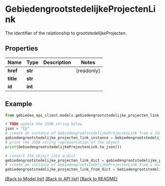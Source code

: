 # GebiedengrootstedelijkeProjectenLink

The identifier of the relationship to grootstedelijkeProjecten.

## Properties

Name | Type | Description | Notes
------------ | ------------- | ------------- | -------------
**href** | **str** |  | [readonly] 
**title** | **str** |  | 
**id** | **int** |  | 

## Example

```python
from gebieden_api_client.models.gebiedengrootstedelijke_projecten_link import GebiedengrootstedelijkeProjectenLink

# TODO update the JSON string below
json = "{}"
# create an instance of GebiedengrootstedelijkeProjectenLink from a JSON string
gebiedengrootstedelijke_projecten_link_instance = GebiedengrootstedelijkeProjectenLink.from_json(json)
# print the JSON string representation of the object
print(GebiedengrootstedelijkeProjectenLink.to_json())

# convert the object into a dict
gebiedengrootstedelijke_projecten_link_dict = gebiedengrootstedelijke_projecten_link_instance.to_dict()
# create an instance of GebiedengrootstedelijkeProjectenLink from a dict
gebiedengrootstedelijke_projecten_link_from_dict = GebiedengrootstedelijkeProjectenLink.from_dict(gebiedengrootstedelijke_projecten_link_dict)
```
[[Back to Model list]](../README.md#documentation-for-models) [[Back to API list]](../README.md#documentation-for-api-endpoints) [[Back to README]](../README.md)


